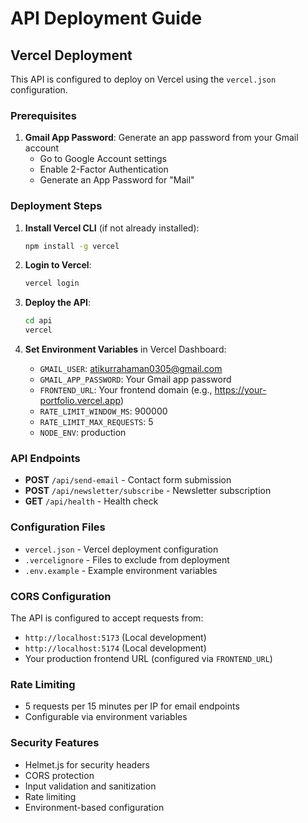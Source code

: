 # API Deployment Guide

## Vercel Deployment

This API is configured to deploy on Vercel using the `vercel.json` configuration.

### Prerequisites

1. **Gmail App Password**: Generate an app password from your Gmail account
   - Go to Google Account settings
   - Enable 2-Factor Authentication
   - Generate an App Password for "Mail"

### Deployment Steps

1. **Install Vercel CLI** (if not already installed):

   ```bash
   npm install -g vercel
   ```

2. **Login to Vercel**:

   ```bash
   vercel login
   ```

3. **Deploy the API**:

   ```bash
   cd api
   vercel
   ```

4. **Set Environment Variables** in Vercel Dashboard:
   - `GMAIL_USER`: atikurrahaman0305@gmail.com
   - `GMAIL_APP_PASSWORD`: Your Gmail app password
   - `FRONTEND_URL`: Your frontend domain (e.g., https://your-portfolio.vercel.app)
   - `RATE_LIMIT_WINDOW_MS`: 900000
   - `RATE_LIMIT_MAX_REQUESTS`: 5
   - `NODE_ENV`: production

### API Endpoints

- **POST** `/api/send-email` - Contact form submission
- **POST** `/api/newsletter/subscribe` - Newsletter subscription
- **GET** `/api/health` - Health check

### Configuration Files

- `vercel.json` - Vercel deployment configuration
- `.vercelignore` - Files to exclude from deployment
- `.env.example` - Example environment variables

### CORS Configuration

The API is configured to accept requests from:

- `http://localhost:5173` (Local development)
- `http://localhost:5174` (Local development)
- Your production frontend URL (configured via `FRONTEND_URL`)

### Rate Limiting

- 5 requests per 15 minutes per IP for email endpoints
- Configurable via environment variables

### Security Features

- Helmet.js for security headers
- CORS protection
- Input validation and sanitization
- Rate limiting
- Environment-based configuration
